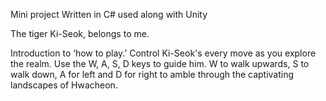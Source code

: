 Mini project
Written in C# used along with Unity

The tiger Ki-Seok, belongs to me.

Introduction to ‘how to play.’
Control Ki-Seok's every move as you explore the realm. Use the W, A, S, D keys to guide him. W to walk upwards, S to walk down, A for left and D for right to amble through the captivating landscapes of Hwacheon.
